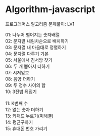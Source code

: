 # Algorithm-javascript

프로그래머스 알고리즘 문제풀이: LV1

01: 나누어 떨어지는 숫자배열<br>
02: 문자열 내림차순으로 배치하기<br>
03: 문자열 내 마음대로 정렬하기<br>
04: 문자열 다루기 기본<br>
05: 서울에서 김서방 찾기<br>
06: 두 개 뽑아서 더하기<br>
07: 시저암호</br>
08: 음양 더하기</br>
09: 두 정수 사이의 합</br>
10: 3진법 뒤집기</br>           
11: K번째 수 </br>
12: 없는 숫자 더하기</br>
13: 키패드 누르기(미해결)</br>
14: 평균구하기</br>
15: 휴대폰 번호 가리기</br>